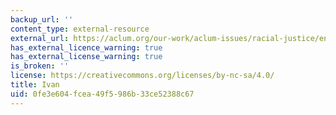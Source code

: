 ```yaml
---
backup_url: ''
content_type: external-resource
external_url: https://aclum.org/our-work/aclum-issues/racial-justice/ending-racist-stop-and-frisk/
has_external_licence_warning: true
has_external_license_warning: true
is_broken: ''
license: https://creativecommons.org/licenses/by-nc-sa/4.0/
title: Ivan
uid: 0fe3e604-fcea-49f5-986b-33ce52388c67
---
```

